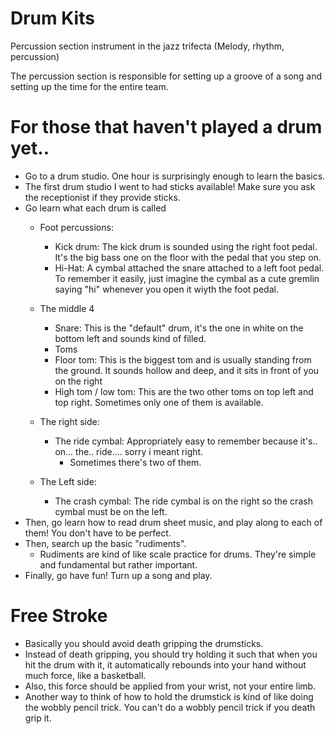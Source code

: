 # Drum Kits
Percussion section instrument in the jazz trifecta (Melody, rhythm, percussion)

The percussion section is responsible for setting up a groove of a song and setting up the time for the entire team.


# For those that haven't played a drum yet..
- Go to a drum studio. One hour is surprisingly enough to learn the basics.
- The first drum studio I went to had sticks available! Make sure you ask the receptionist if they provide sticks.
- Go learn what each drum is called
    - Foot percussions:
        - Kick drum: The kick drum is sounded using the right foot pedal. It's the big bass one on the floor with the pedal that you step on.
        - Hi-Hat: A cymbal attached the snare attached to a left foot pedal. To remember it easily, just imagine the cymbal as a cute gremlin saying "hi" whenever you open it wiyth the foot pedal.

    - The middle 4
        - Snare: This is the "default" drum, it's the one in white on the bottom left and sounds kind of filled.
        - Toms
        - Floor tom: This is the biggest tom and is usually standing from the ground. It sounds hollow and deep, and it sits in front of you on the right
        - High tom / low tom: This are the two other toms on top left and top right. Sometimes only one of them is available.

    - The right side:
        - The ride cymbal: Appropriately easy to remember because it's.. on... the.. ride.... sorry i meant right.
            - Sometimes there's two of them.

    - The Left side:
        - The crash cymbal: The ride cymbal is on the right so the crash cymbal must be on the left.
- Then, go learn how to read drum sheet music, and play along to each of them! You don't have to be perfect.
- Then, search up the basic "rudiments".
    - Rudiments are kind of like scale practice for drums. They're simple and fundamental but rather important.
- Finally, go have fun! Turn up a song and play.

# Free Stroke
- Basically you should avoid death gripping the drumsticks.
- Instead of death gripping, you should try holding it such that when you hit the drum with it, it automatically rebounds into your hand without much force, like a basketball.
- Also, this force should be applied from your wrist, not your entire limb.
- Another way to think of how to hold the drumstick is kind of like doing the wobbly pencil trick. You can't do a wobbly pencil trick if you death grip it.

